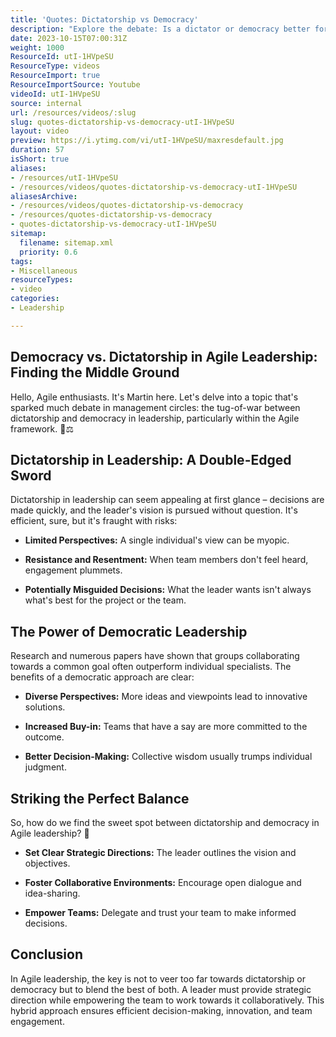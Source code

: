 ```yaml
---
title: 'Quotes: Dictatorship vs Democracy'
description: "Explore the debate: Is a dictator or democracy better for product development? Join Martin Hinshelwood's insights in this engaging short! #agile #scrum"
date: 2023-10-15T07:00:31Z
weight: 1000
ResourceId: utI-1HVpeSU
ResourceType: videos
ResourceImport: true
ResourceImportSource: Youtube
videoId: utI-1HVpeSU
source: internal
url: /resources/videos/:slug
slug: quotes-dictatorship-vs-democracy-utI-1HVpeSU
layout: video
preview: https://i.ytimg.com/vi/utI-1HVpeSU/maxresdefault.jpg
duration: 57
isShort: true
aliases:
- /resources/utI-1HVpeSU
- /resources/videos/quotes-dictatorship-vs-democracy-utI-1HVpeSU
aliasesArchive:
- /resources/videos/quotes-dictatorship-vs-democracy
- /resources/quotes-dictatorship-vs-democracy
- quotes-dictatorship-vs-democracy-utI-1HVpeSU
sitemap:
  filename: sitemap.xml
  priority: 0.6
tags:
- Miscellaneous
resourceTypes:
- video
categories:
- Leadership

---
```

## Democracy vs. Dictatorship in Agile Leadership: Finding the Middle Ground 

Hello, Agile enthusiasts. It's Martin here. Let's delve into a topic that's sparked much debate in management circles: the tug-of-war between dictatorship and democracy in leadership, particularly within the Agile framework. 🤔⚖️ 

## Dictatorship in Leadership: A Double-Edged Sword  

Dictatorship in leadership can seem appealing at first glance – decisions are made quickly, and the leader's vision is pursued without question. It's efficient, sure, but it's fraught with risks: 

- **Limited Perspectives:** A single individual's view can be myopic. 

- **Resistance and Resentment:** When team members don't feel heard, engagement plummets. 

- **Potentially Misguided Decisions:** What the leader wants isn't always what's best for the project or the team. 

## The Power of Democratic Leadership  

Research and numerous papers have shown that groups collaborating towards a common goal often outperform individual specialists. The benefits of a democratic approach are clear: 

- **Diverse Perspectives:** More ideas and viewpoints lead to innovative solutions. 

- **Increased Buy-in:** Teams that have a say are more committed to the outcome. 

- **Better Decision-Making:** Collective wisdom usually trumps individual judgment. 

## Striking the Perfect Balance  

So, how do we find the sweet spot between dictatorship and democracy in Agile leadership? 🎯 

- **Set Clear Strategic Directions:** The leader outlines the vision and objectives. 

- **Foster Collaborative Environments:** Encourage open dialogue and idea-sharing. 

- **Empower Teams:** Delegate and trust your team to make informed decisions. 

## Conclusion  

In Agile leadership, the key is not to veer too far towards dictatorship or democracy but to blend the best of both. A leader must provide strategic direction while empowering the team to work towards it collaboratively. This hybrid approach ensures efficient decision-making, innovation, and team engagement.
